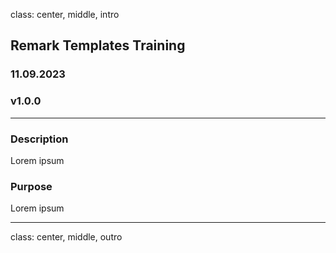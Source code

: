 class: center, middle, intro

## Remark Templates Training

### 11.09.2023

### v1.0.0

---

### Description

Lorem ipsum

### Purpose

Lorem ipsum

---
class: center, middle, outro
